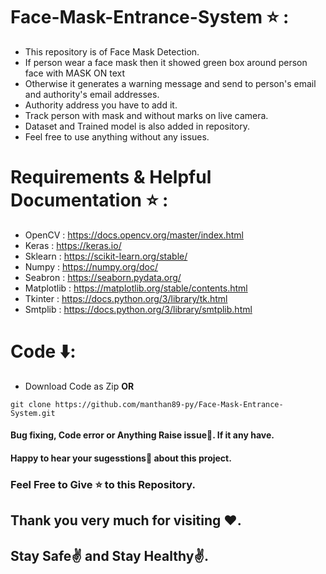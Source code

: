 # Face-Mask-Entrance-System ⭐ :

* This repository is of Face Mask Detection. 
* If person wear a face mask then it showed green box around person face with MASK ON text 
* Otherwise it generates a warning message and send to person's email and authority's email addresses.
* Authority address you have to add it.
* Track person with mask and without marks on live camera.
* Dataset and Trained model is also added in repository.
* Feel free to use anything without any issues.

# Requirements & Helpful Documentation ⭐ :

* OpenCV : https://docs.opencv.org/master/index.html
* Keras : https://keras.io/
* Sklearn : https://scikit-learn.org/stable/
* Numpy : https://numpy.org/doc/
* Seabron : https://seaborn.pydata.org/
* Matplotlib : https://matplotlib.org/stable/contents.html
* Tkinter : https://docs.python.org/3/library/tk.html
* Smtplib : https://docs.python.org/3/library/smtplib.html


# Code ⬇️:
* Download Code as Zip **OR**

```
git clone https://github.com/manthan89-py/Face-Mask-Entrance-System.git
```

#### Bug fixing, Code error or Anything Raise issue🤚. If it any have.
#### Happy to hear your sugesstions🤝 about this project.

### Feel Free to Give ⭐ to this Repository.

## Thank you very much for visiting ❤️.
## Stay Safe✌️ and Stay Healthy✌️.


